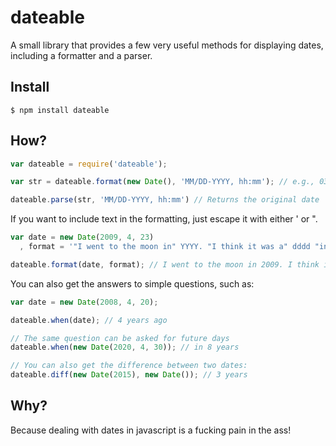 # dateable
A small library that provides a few very useful methods for displaying dates, including a formatter and a parser.

## Install
	$ npm install dateable
	
## How?
```javascript
var dateable = require('dateable');

var str = dateable.format(new Date(), 'MM/DD-YYYY, hh:mm'); // e.g., 03/23-2012, 22:10

dateable.parse(str, 'MM/DD-YYYY, hh:mm') // Returns the original date
```

If you want to include text in the formatting, just escape it with either ' or ".

```javascript
var date = new Date(2009, 4, 23)
  , format = '"I went to the moon in" YYYY. "I think it was a" dddd "in" MMMM';

dateable.format(date, format); // I went to the moon in 2009. I think it was a Saturday in May
```
You can also get the answers to simple questions, such as:

```javascript
var date = new Date(2008, 4, 20);

dateable.when(date); // 4 years ago

// The same question can be asked for future days
dateable.when(new Date(2020, 4, 30)); // in 8 years

// You can also get the difference between two dates:
dateable.diff(new Date(2015), new Date()); // 3 years
```

## Why?
Because dealing with dates in javascript is a fucking pain in the ass!